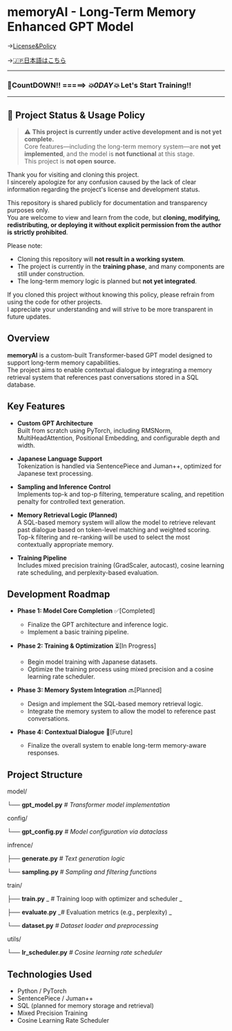 # memoryAI - Long-Term Memory Enhanced GPT Model
→[License&Policy](https://github.com/RockHopperPenguin64/memoryAI/blob/main/License.md)

→[🇯🇵日本語はこちら](https://github.com/RockHopperPenguin64/memoryAI/blob/main/jpREADME.md)

---

### 🥳CountDOWN‼️ =====>  _**💥0DAY💥**_ Let's Start Training!!

---

## 🚧 Project Status & Usage Policy

> ⚠️ **This project is currently under active development and is not yet complete.**  
> Core features—including the long-term memory system—are **not yet implemented**, and the model is **not functional** at this stage.  
> This project is **not open source.**

Thank you for visiting and cloning this project.  
I sincerely apologize for any confusion caused by the lack of clear information regarding the project's license and development status.

This repository is shared publicly for documentation and transparency purposes only.  
You are welcome to view and learn from the code, but **cloning, modifying, redistributing, or deploying it without explicit permission from the author is strictly prohibited**.

Please note:
- Cloning this repository will **not result in a working system**.
- The project is currently in the **training phase**, and many components are still under construction.
- The long-term memory logic is planned but **not yet integrated**.

If you cloned this project without knowing this policy, please refrain from using the code for other projects.  
I appreciate your understanding and will strive to be more transparent in future updates.

## Overview

**memoryAI** is a custom-built Transformer-based GPT model designed to support long-term memory capabilities.  
The project aims to enable contextual dialogue by integrating a memory retrieval system that references past conversations stored in a SQL database.

 

## Key Features

- **Custom GPT Architecture**  
  Built from scratch using PyTorch, including RMSNorm, MultiHeadAttention, Positional Embedding, and configurable depth and width.

- **Japanese Language Support**  
  Tokenization is handled via SentencePiece and Juman++, optimized for Japanese text processing.

- **Sampling and Inference Control**  
  Implements top-k and top-p filtering, temperature scaling, and repetition penalty for controlled text generation.

- **Memory Retrieval Logic (Planned)**  
  A SQL-based memory system will allow the model to retrieve relevant past dialogue based on token-level matching and weighted scoring.  
  Top-k filtering and re-ranking will be used to select the most contextually appropriate memory.

- **Training Pipeline**  
  Includes mixed precision training (GradScaler, autocast), cosine learning rate scheduling, and perplexity-based evaluation.

## Development Roadmap

- **Phase 1: Model Core Completion**  ✅[Completed]
  - Finalize the GPT architecture and inference logic.
  - Implement a basic training pipeline.

- **Phase 2: Training & Optimization** ⏳[In Progress]
  - Begin model training with Japanese datasets.
  - Optimize the training process using mixed precision and a cosine learning rate scheduler.

- **Phase 3: Memory System Integration** 🔜[Planned]
  - Design and implement the SQL-based memory retrieval logic.
  - Integrate the memory system to allow the model to reference past conversations.

- **Phase 4: Contextual Dialogue** 🚀[Future]
  - Finalize the overall system to enable long-term memory-aware responses.
 

## Project Structure
model/

└── **gpt_model.py**    _# Transformer model implementation_

config/

└── **gpt_config.py**   _# Model configuration via dataclass_

infrence/

├── **generate.py**     _# Text generation logic_

└── **sampling.py**     _# Sampling and filtering functions_

train/

├── **train.py**       _ # Training loop with optimizer and scheduler _

├── **evaluate.py**     _# Evaluation metrics (e.g., perplexity) _

└── **dataset.py**      _# Dataset loader and preprocessing_

utils/ 

└── **lr_scheduler.py** _# Cosine learning rate scheduler_

 

## Technologies Used

- Python / PyTorch  
- SentencePiece / Juman++  
- SQL (planned for memory storage and retrieval)  
- Mixed Precision Training  
- Cosine Learning Rate Scheduler

